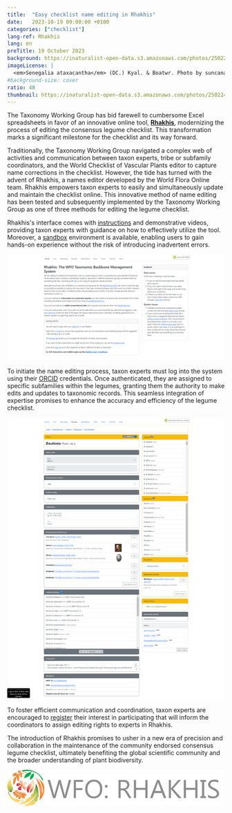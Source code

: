 ```yaml
---
title:  "Easy checklist name editing in Rhakhis"
date:   2023-10-19 09:00:00 +0100
categories: ["checklist"]
lang-ref: Rhakhis
lang: en
preTitle: 19 October 2023
background: https://inaturalist-open-data.s3.amazonaws.com/photos/250224708/original.jpg
imageLicense: |
  <em>Senegalia ataxacantha</em> (DC.) Kyal. & Boatwr. Photo by suncana via [iNaturalist](https://www.gbif.org/occurrence/4011609253)
#background-size: cover
ratio: 40
thumbnail: https://inaturalist-open-data.s3.amazonaws.com/photos/250224708/original.jpg
---
```


The Taxonomy Working Group has bid farewell to cumbersome Excel spreadsheets in favor of an innovative online tool, [**Rhakhis**](https://list.worldfloraonline.org/rhakhis/ui/), modernizing the process of editing the consensus legume checklist. This transformation marks a significant milestone for the checklist and its way forward.  

Traditionally, the Taxonomy Working Group navigated a complex web of activities and communication between taxon experts, tribe or subfamily coordinators, and the World Checklist of Vascular Plants editor to capture name corrections in the checklist. However, the tide has turned with the advent of Rhakhis, a names editor developed by the World Flora Online team. Rhakhis empowers taxon experts to easily and simultaneously update and maintain the checklist online. This innovative method of name editing has been tested and subsequently implemented by the Taxonomy Working Group as one of three methods for editing the legume checklist.  

Rhakhis's interface comes with [instructions](https://plant-list-docs.rbge.info/rhakhis/) and demonstrative videos, providing taxon experts with guidance on how to effectively utilize the tool. Moreover, a [sandbox](https://rhakhis.rbge.info/rhakhis/ui/) environment is available, enabling users to gain hands-on experience without the risk of introducing inadvertent errors.  

![](/assets/images/WFO-Rhakhis_homepage.png)

To initiate the name editing process, taxon experts must log into the system using their [ORCID](https://orcid.org/register) credentials. Once authenticated, they are assigned to specific subfamilies within the legumes, granting them the authority to make edits and updates to taxonomic records. This seamless integration of expertise promises to enhance the accuracy and efficiency of the legume checklist.  

![](/assets/images/WFO-Rhakhis_genusrecord.png)

To foster efficient communication and coordination, taxon experts are encouraged to [register](https://docs.google.com/forms/d/e/1FAIpQLSfCrUgmzIEgNBM6snTl_cTQhiiRloPlUQ0kon2Lj-KIoCY_nA/viewform?usp=sharing) their interest in participating that will inform the coordinators to assign editing rights to experts in Rhakhis.  

The introduction of Rhakhis promises to usher in a new era of precision and collaboration in the maintenance of the community endorsed consensus legume checklist, ultimately benefiting the global scientific community and the broader understanding of plant biodiversity.  

![](/assets/images/RakhisLOGO.png)

